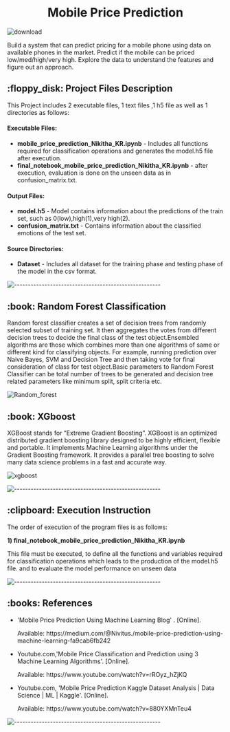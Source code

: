 
   
</p>
<h1 align="center"> Mobile Price Prediction </h1>

   ![download](https://github.com/user-attachments/assets/8094ec06-c7d0-40b5-812a-1295178848d1)




<p>Build a system that can predict pricing for a mobile phone using data on available phones in the market. Predict if the mobile can be priced low/med/high/very high. Explore the data to understand the features and figure out an approach. </p>

<h2> :floppy_disk: Project Files Description</h2>


<p>This Project includes 2 executable files, 1 text files ,1 h5 file as well as 1 directories as follows:</p>
<h4>Executable Files:</h4>
<ul>
  
  <li><b>mobile_price_prediction_Nikitha_KR.ipynb</b> - Includes all functions required for classification operations  and generates the model.h5 file after execution.</li>
  <li><b>final_notebook_mobile_price_prediction_Nikitha_KR.ipynb</b> -  after execution, evaluation is done on the unseen data as in confusion_matrix.txt.</li>
</ul>

<h4>Output Files:</h4>
<ul>
  <li><b>model.h5</b> - Model contains information about the predictions of the train set, such as 0(low),high(1),very high(2).</li>
  <li><b>confusion_matrix.txt</b> - Contains information about the classified emotions of the test set.</li>
  
</ul>

<h4>Source Directories:</h4>
<ul>
  <li><b>Dataset</b> - Includes all dataset  for the training phase  and testing phase of the model in the csv format.</li>
  
</ul>


  
</ul>

![-----------------------------------------------------](https://raw.githubusercontent.com/andreasbm/readme/master/assets/lines/rainbow.png)

<h2> :book: Random Forest Classification </h2>

<p> Random forest classifier creates a set of decision trees from randomly selected subset of training set. It then aggregates the votes from different decision trees to decide the final class of the test object.Ensembled algorithms are those which combines more than one algorithms of same or different kind for classifying objects. For example, running prediction over Naive Bayes, SVM and Decision Tree and then taking vote for final consideration of class for test object.Basic parameters to Random Forest Classifier can be total number of trees to be generated and decision tree related parameters like minimum split, split criteria etc.
   
![Random_forest](https://github.com/user-attachments/assets/33fdd2e8-1ea8-4f84-9ba4-c38a173a74d3)


<h2> :book: XGboost </h2>

<p> XGBoost stands for “Extreme Gradient Boosting”. XGBoost is an optimized distributed gradient boosting library designed to be highly efficient, flexible and portable. It implements Machine Learning algorithms under the Gradient Boosting framework. It provides a parallel tree boosting to solve many data science problems in a fast and accurate way. 


![xgboost](https://github.com/user-attachments/assets/5e26d681-30f6-4d5c-9925-3924d0615f98)



![-----------------------------------------------------](https://raw.githubusercontent.com/andreasbm/readme/master/assets/lines/rainbow.png)

<h2> :clipboard: Execution Instruction</h2>
<p>The order of execution of the program files is as follows:</p>


<p><b>1) final_notebook_mobile_price_prediction_Nikitha_KR.ipynb</b></p>
<p> This file must be executed, to define all the functions and variables required for classification operations which leads to the production of the model.h5 file. and to evaluate the model performance on unseen data






![-----------------------------------------------------](https://raw.githubusercontent.com/andreasbm/readme/master/assets/lines/rainbow.png)


<h2> :books: References</h2>
<ul>
  
  <li><p>'Mobile Price Prediction Using Machine Learning Blog' . [Online].</p>
      <p>Available: https://medium.com/@Nivitus./mobile-price-prediction-using-machine-learning-fa9cab6fb242
  </li>
  
  <li><p>Youtube.com,'Mobile Price Classification and Prediction using 3 Machine Learning Algorithms'. [Online].</p>
      <p>Available: https://www.youtube.com/watch?v=rROyz_hZjKQ</p>
  </li>
  
  <li><p>Youtube.com, 'Mobile Price Prediction Kaggle Dataset Analysis | Data Science | ML | Kaggle'. [Online].</p>
      <p>Available: https://www.youtube.com/watch?v=880YXMnTeu4</p>
  </li>
  
</ul>

![-----------------------------------------------------](https://raw.githubusercontent.com/andreasbm/readme/master/assets/lines/rainbow.png)
